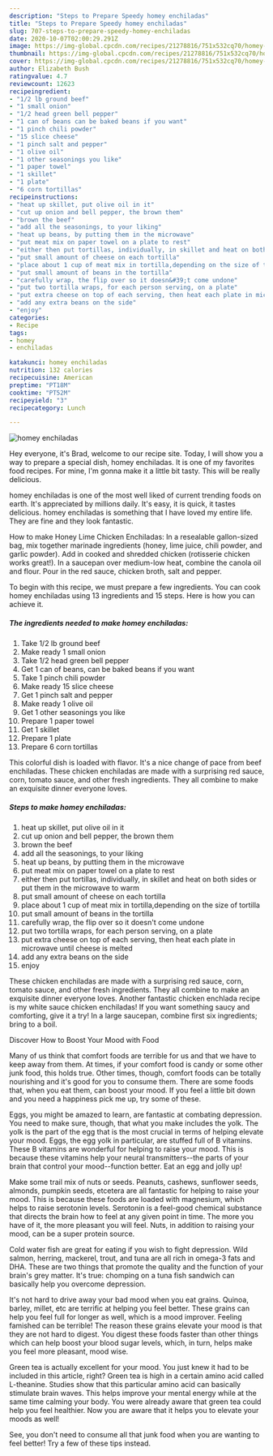 ```yaml
---
description: "Steps to Prepare Speedy homey enchiladas"
title: "Steps to Prepare Speedy homey enchiladas"
slug: 707-steps-to-prepare-speedy-homey-enchiladas
date: 2020-10-07T02:00:29.291Z
image: https://img-global.cpcdn.com/recipes/21278816/751x532cq70/homey-enchiladas-recipe-main-photo.jpg
thumbnail: https://img-global.cpcdn.com/recipes/21278816/751x532cq70/homey-enchiladas-recipe-main-photo.jpg
cover: https://img-global.cpcdn.com/recipes/21278816/751x532cq70/homey-enchiladas-recipe-main-photo.jpg
author: Elizabeth Bush
ratingvalue: 4.7
reviewcount: 12623
recipeingredient:
- "1/2 lb ground beef"
- "1 small onion"
- "1/2 head green bell pepper"
- "1 can of beans can be baked beans if you want"
- "1 pinch chili powder"
- "15 slice cheese"
- "1 pinch salt and pepper"
- "1 olive oil"
- "1 other seasonings you like"
- "1 paper towel"
- "1 skillet"
- "1 plate"
- "6 corn tortillas"
recipeinstructions:
- "heat up skillet, put olive oil in it"
- "cut up onion and bell pepper, the brown them"
- "brown the beef"
- "add all the seasonings, to your liking"
- "heat up beans, by putting them in the microwave"
- "put meat mix on paper towel on a plate to rest"
- "either then put tortillas, individually, in skillet and heat on both sides or put them in the microwave to warm"
- "put small amount of cheese on each tortilla"
- "place about 1 cup of meat mix in tortilla,depending on the size of tortilla"
- "put small amount of beans in the tortilla"
- "carefully wrap, the flip over so it doesn&#39;t come undone"
- "put two tortilla wraps, for each person serving, on a plate"
- "put extra cheese on top of each serving, then heat each plate in microwave until cheese is melted"
- "add any extra beans on the side"
- "enjoy"
categories:
- Recipe
tags:
- homey
- enchiladas

katakunci: homey enchiladas 
nutrition: 132 calories
recipecuisine: American
preptime: "PT18M"
cooktime: "PT52M"
recipeyield: "3"
recipecategory: Lunch

---
```



![homey enchiladas](https://img-global.cpcdn.com/recipes/21278816/751x532cq70/homey-enchiladas-recipe-main-photo.jpg)

Hey everyone, it's Brad, welcome to our recipe site. Today, I will show you a way to prepare a special dish, homey enchiladas. It is one of my favorites food recipes. For mine, I'm gonna make it a little bit tasty. This will be really delicious.

homey enchiladas is one of the most well liked of current trending foods on earth. It's appreciated by millions daily. It's easy, it is quick, it tastes delicious. homey enchiladas is something that I have loved my entire life. They are fine and they look fantastic.

How to make Honey Lime Chicken Enchiladas: In a resealable gallon-sized bag, mix together marinade ingredients (honey, lime juice, chili powder, and garlic powder). Add in cooked and shredded chicken (rotisserie chicken works great!). In a saucepan over medium-low heat, combine the canola oil and flour. Pour in the red sauce, chicken broth, salt and pepper.


To begin with this recipe, we must prepare a few ingredients. You can cook homey enchiladas using 13 ingredients and 15 steps. Here is how you can achieve it.

<!--inarticleads1-->

##### The ingredients needed to make homey enchiladas:

1. Take 1/2 lb ground beef
1. Make ready 1 small onion
1. Take 1/2 head green bell pepper
1. Get 1 can of beans, can be baked beans if you want
1. Take 1 pinch chili powder
1. Make ready 15 slice cheese
1. Get 1 pinch salt and pepper
1. Make ready 1 olive oil
1. Get 1 other seasonings you like
1. Prepare 1 paper towel
1. Get 1 skillet
1. Prepare 1 plate
1. Prepare 6 corn tortillas


This colorful dish is loaded with flavor. It&#39;s a nice change of pace from beef enchiladas. These chicken enchiladas are made with a surprising red sauce, corn, tomato sauce, and other fresh ingredients. They all combine to make an exquisite dinner everyone loves. 

<!--inarticleads2-->

##### Steps to make homey enchiladas:

1. heat up skillet, put olive oil in it
1. cut up onion and bell pepper, the brown them
1. brown the beef
1. add all the seasonings, to your liking
1. heat up beans, by putting them in the microwave
1. put meat mix on paper towel on a plate to rest
1. either then put tortillas, individually, in skillet and heat on both sides or put them in the microwave to warm
1. put small amount of cheese on each tortilla
1. place about 1 cup of meat mix in tortilla,depending on the size of tortilla
1. put small amount of beans in the tortilla
1. carefully wrap, the flip over so it doesn&#39;t come undone
1. put two tortilla wraps, for each person serving, on a plate
1. put extra cheese on top of each serving, then heat each plate in microwave until cheese is melted
1. add any extra beans on the side
1. enjoy


These chicken enchiladas are made with a surprising red sauce, corn, tomato sauce, and other fresh ingredients. They all combine to make an exquisite dinner everyone loves. Another fantastic chicken enchlada recipe is my white sauce chicken enchiladas! If you want something saucy and comforting, give it a try! In a large saucepan, combine first six ingredients; bring to a boil. 

Discover How to Boost Your Mood with Food


Many of us think that comfort foods are terrible for us and that we have to keep away from them. At times, if your comfort food is candy or some other junk food, this holds true. Other times, though, comfort foods can be totally nourishing and it's good for you to consume them. There are some foods that, when you eat them, can boost your mood. If you feel a little bit down and you need a happiness pick me up, try some of these.

Eggs, you might be amazed to learn, are fantastic at combating depression. You need to make sure, though, that what you make includes the yolk. The yolk is the part of the egg that is the most crucial in terms of helping elevate your mood. Eggs, the egg yolk in particular, are stuffed full of B vitamins. These B vitamins are wonderful for helping to raise your mood. This is because these vitamins help your neural transmitters--the parts of your brain that control your mood--function better. Eat an egg and jolly up!

Make some trail mix of nuts or seeds. Peanuts, cashews, sunflower seeds, almonds, pumpkin seeds, etcetera are all fantastic for helping to raise your mood. This is because these foods are loaded with magnesium, which helps to raise serotonin levels. Serotonin is a feel-good chemical substance that directs the brain how to feel at any given point in time. The more you have of it, the more pleasant you will feel. Nuts, in addition to raising your mood, can be a super protein source.

Cold water fish are great for eating if you wish to fight depression. Wild salmon, herring, mackerel, trout, and tuna are all rich in omega-3 fats and DHA. These are two things that promote the quality and the function of your brain's grey matter. It's true: chomping on a tuna fish sandwich can basically help you overcome depression. 

It's not hard to drive away your bad mood when you eat grains. Quinoa, barley, millet, etc are terrific at helping you feel better. These grains can help you feel full for longer as well, which is a mood improver. Feeling famished can be terrible! The reason these grains elevate your mood is that they are not hard to digest. You digest these foods faster than other things which can help boost your blood sugar levels, which, in turn, helps make you feel more pleasant, mood wise.

Green tea is actually excellent for your mood. You just knew it had to be included in this article, right? Green tea is high in a certain amino acid called L-theanine. Studies show that this particular amino acid can basically stimulate brain waves. This helps improve your mental energy while at the same time calming your body. You were already aware that green tea could help you feel healthier. Now you are aware that it helps you to elevate your moods as well!

See, you don't need to consume all that junk food when you are wanting to feel better! Try  a few  of  these  tips  instead.

